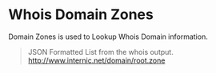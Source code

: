 # Whois Domain Zones 
Domain Zones is used to Lookup Whois Domain information.
> JSON Formatted List from the whois output. http://www.internic.net/domain/root.zone
